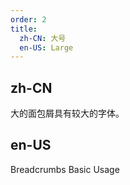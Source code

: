 ```yaml
---
order: 2
title:
  zh-CN: 大号
  en-US: Large
---
```


## zh-CN

大的面包屑具有较大的字体。

## en-US

Breadcrumbs Basic Usage